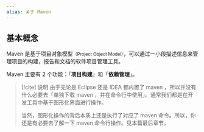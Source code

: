```yaml
---
alias: 关于 Maven
---
```


## 基本概念

Maven 是基于项目对象模型<small>（Project Object Model）</small>，可以通过一小段描述信息来管理项目的构建，报告和文档的软件项目管理工具。

Maven 主要有 2 个功能：「**项目构建**」和「**依赖管理**」。

> [!cite] 说明
> 由于无论是 Eclipse 还是 IDEA 都内置了 maven ，所以并没有什么必要去「单独下载 maven ，并在命令行中使用」。通常我们都是在开发工具中基于图形化界面进行操作。
> 
> 当然，图形化操作的背后本质上还是执行了对应了 maven 命令。所以，你还是有必要去了解一下 maven 命令行操作。见本篇最后章节。

